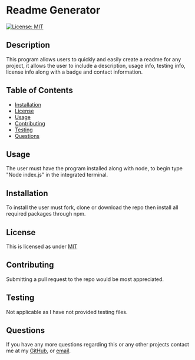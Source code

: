 
  # Readme Generator

  [![License: MIT](https://img.shields.io/badge/License-MIT-yellow.svg)](https://opensource.org/licenses/MIT)

  ## Description
  This program allows users to quickly and easily create a readme for any project, it allows the user to include a description, usage info, testing info, license info along with a badge and contact information.
    
  ## Table of Contents
    
  - [Installation](#Installation)
  - [License](#License)
  - [Usage](#Usage)
  - [Contributing](#Contributing)
  - [Testing](#Testing)
  - [Questions](#Questions)
 
  ## Usage
  The user must have the program installed along with node, to begin type "Node index.js" in the integrated terminal.

  ## Installation
  To install the user must fork, clone or download the repo then install all required packages through npm.
    
  ## License
    
  This is licensed as under [MIT](https://opensource.org/licenses/MIT)
    
  ## Contributing
  Submitting a pull request to the repo would be most appreciated.
    
  ## Testing
  Not applicable as I have not provided testing files.
    
  ## Questions
    
  If you have any more questions regarding this or any other projects contact me at my [GitHub](https://github.com/Travis297/), or [email](mailto:travis.witts@outlook.com).
